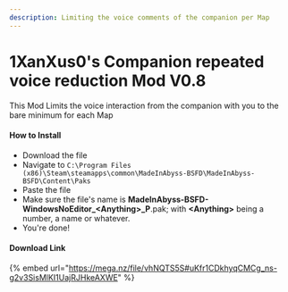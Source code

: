 ```yaml
---
description: Limiting the voice comments of the companion per Map
---
```


# 1XanXus0's Companion repeated voice reduction Mod V0.8

This Mod Limits the voice interaction from the companion with you to the bare minimum for each Map

#### How to Install

* Download the file
* Navigate to `C:\Program Files (x86)\Steam\steamapps\common\MadeInAbyss-BSFD\MadeInAbyss-BSFD\Content\Paks`
* Paste the file
* Make sure the file's name is **MadeInAbyss-BSFD-WindowsNoEditor\_\<Anything>\_P**.pak; with **\<Anything>** being a number, a name or whatever.
* You're done!

#### Download Link

{% embed url="https://mega.nz/file/vhNQTS5S#uKfr1CDkhyqCMCg_ns-g2v3SisMlKI1UajRJHkeAXWE" %}

